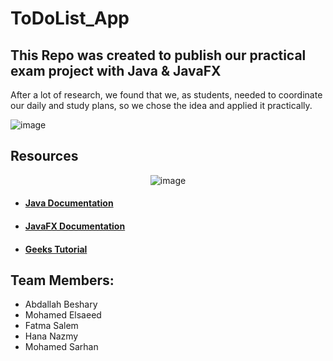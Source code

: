 ﻿# ToDoList_App
## This Repo was created to publish our practical exam project with Java & JavaFX
After a lot of research, we found that we, as students, needed to coordinate our daily and study plans, so we chose the idea and applied it practically.

![image](https://github.com/Bosha-a/ToDoList_App/assets/116520490/cd99685a-6913-4324-9c8d-59425aa33b29)



## Resources 
<div align="center">
  
![image](https://github.com/Bosha-a/ToDoList_App/assets/116520490/cd99685a-6913-4324-9c8d-59425aa33b29)
</div>

- #### [Java Documentation](https://docs.oracle.com/javase/8/docs/api/)
- #### [JavaFX Documentation](https://fxdocs.github.io/docs/html5/)
- #### [Geeks Tutorial](https://www.geeksforgeeks.org/javafx-tutorial/)





## Team Members: 
- Abdallah Beshary
- Mohamed Elsaeed
- Fatma Salem
- Hana Nazmy
- Mohamed Sarhan 
